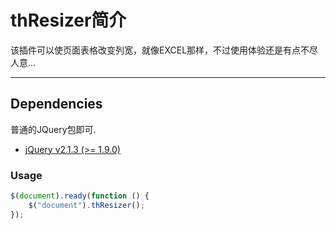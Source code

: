 # thResizer简介

该插件可以使页面表格改变列宽，就像EXCEL那样，不过使用体验还是有点不尽人意...

---

## Dependencies

普通的JQuery包即可.  

- [jQuery v2.1.3 (>= 1.9.0)](http://jquery.com/)


### Usage

```javascript
$(document).ready(function () {
    $("document").thResizer();
});

```
